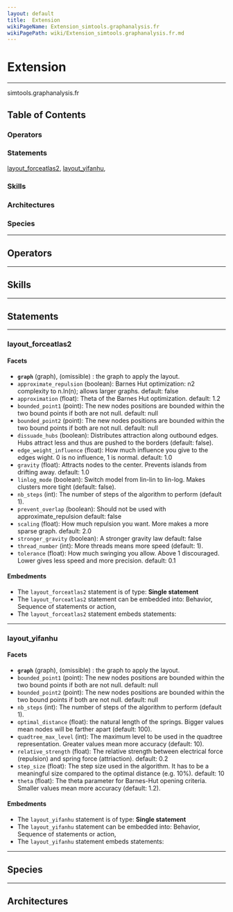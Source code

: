 ```yaml
---
layout: default
title:  Extension
wikiPageName: Extension_simtools.graphanalysis.fr
wikiPagePath: wiki/Extension_simtools.graphanalysis.fr.md
---
```


# Extension

----

 simtools.graphanalysis.fr

## Table of Contents
### Operators


### Statements
[layout_forceatlas2](#layout_forceatlas2), [layout_yifanhu](#layout_yifanhu), 

### Skills


### Architectures



### Species



----

## Operators
	

----

## Skills
	

----

## Statements
	

----

[//]: # (keyword|statement_layout_forceatlas2)
### layout_forceatlas2 
#### Facets 
  
  * **`graph`** (graph), (omissible) : the graph to apply the layout.
  * `approximate_repulsion` (boolean): Barnes Hut optimization: n2 complexity to n.ln(n); allows larger graphs. default: false
  * `approximation` (float): Theta of the Barnes Hut optimization. default: 1.2
  * `bounded_point1` (point): The new nodes positions are bounded within the two bound points if both are not null. default: null
  * `bounded_point2` (point): The new nodes positions are bounded within the two bound points if both are not null. default: null
  * `dissuade_hubs` (boolean): Distributes attraction along outbound edges. Hubs attract less and thus are pushed to the borders (default: false).
  * `edge_weight_influence` (float): How much influence you give to the edges wight. 0 is no influence, 1 is normal. default: 1.0
  * `gravity` (float): Attracts nodes to the center. Prevents islands from drifting away. default: 1.0
  * `linlog_mode` (boolean): Switch model from lin-lin to lin-log. Makes clusters more tight (default: false).
  * `nb_steps` (int): The number of steps of the algorithm to perform (default 1).
  * `prevent_overlap` (boolean): Should not be used with approximate_repulsion default: false
  * `scaling` (float): How much repulsion you want. More makes a more sparse graph. default: 2.0
  * `stronger_gravity` (boolean): A stronger gravity law default: false
  * `thread_number` (int): More threads means more speed (default: 1).
  * `tolerance` (float): How much swinging you allow. Above 1 discouraged. Lower gives less speed and more precision. default: 0.1

#### Embedments
* The `layout_forceatlas2` statement is of type: **Single statement**
* The `layout_forceatlas2` statement can be embedded into: Behavior, Sequence of statements or action, 
* The `layout_forceatlas2` statement embeds statements: 

----

[//]: # (keyword|statement_layout_yifanhu)
### layout_yifanhu 
#### Facets 
  
  * **`graph`** (graph), (omissible) : the graph to apply the layout.
  * `bounded_point1` (point): The new nodes positions are bounded within the two bound points if both are not null. default: null
  * `bounded_point2` (point): The new nodes positions are bounded within the two bound points if both are not null. default: null
  * `nb_steps` (int): The number of steps of the algorithm to perform (default 1).
  * `optimal_distance` (float): the natural length of the springs. Bigger values mean nodes will be farther apart (default: 100).
  * `quadtree_max_level` (int): The maximum level to be used in the quadtree representation. Greater values mean more accuracy (default: 10).
  * `relative_strength` (float): The relative strength between electrical force (repulsion) and spring force (attriaction). default: 0.2
  * `step_size` (float): The step size used in the algorithm. It has to be a meaningful size compared to the optimal distance (e.g. 10%). default: 10
  * `theta` (float): The theta parameter for Barnes-Hut opening criteria. Smaller values mean more accuracy (default: 1.2).

#### Embedments
* The `layout_yifanhu` statement is of type: **Single statement**
* The `layout_yifanhu` statement can be embedded into: Behavior, Sequence of statements or action, 
* The `layout_yifanhu` statement embeds statements: 	
	
----

## Species
	
	
----

## Architectures 
	
